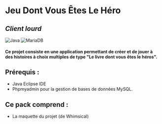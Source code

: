 # Jeu Dont Vous Êtes Le Héro
## _Client lourd_


![Java](https://img.shields.io/badge/java-%23ED8B00.svg?style=for-the-badge&logo=openjdk&logoColor=white)
![MariaDB](https://img.shields.io/badge/MariaDB-003545?style=for-the-badge&logo=mariadb&logoColor=white)
#### Ce projet consiste en une application permettant de créer et de jouer à des histoires à choix multiples de type "Le livre dont vous êtes le héros". 

## Prérequis :
* Java Eclipse IDE 
* Phpmyadmin pour la gestion de bases de données MySQL.
## Ce pack comprend :
* La maquette du projet (de Whimsical)



